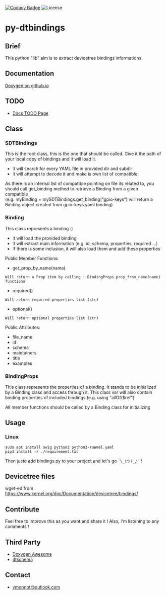 [![Codacy Badge](https://app.codacy.com/project/badge/Grade/94eef9548a144b4c821fc6657c8fa692)](https://www.codacy.com/gh/ValentinGrim/py-dtbindings/dashboard?utm_source=github.com&amp;utm_medium=referral&amp;utm_content=ValentinGrim/py-dtbindings&amp;utm_campaign=Badge_Grade)
![License](https://img.shields.io/badge/license-MIT-green)
# py-dtbindings

## Brief
  This python "lib" aim is to extract devicetree bindings informations.

## Documentation
[Doxygen on github.io](https://valentingrim.github.io/py-dtbindings/)

## TODO
-	[Docs TODO Page ](https://valentingrim.github.io/py-dtbindings/todo.html)

## Class
### SDTBindings
This is the root class, this is the one that should be called.
Give it the path of your local copy of bindings and it will load it.

-	It will search for every YAML file in provided dir and subdir
-	It will attempt to decode it and make is own list of compatible.

As there is an internal list of compatible pointing on file its related to,
you should call get_binding method to retrieve a Binding from a given compatible  
(e.g. myBinding = mySDTBindings.get_binding("gpio-keys") will return a Binding object created from gpio-keys.yaml binding)

### Binding

This class represents a binding :)

-	It will load the provided binding
-	It will extract main information (e.g. id, schema, properties, required ...)
-	If there is some inclusion, it will also load them and add these properties

Public Member Functions:
-	get_prop_by_name(name)

``Will return a Prop item by calling :
BindingProps.prop_from_name(name) functions``

-	required()

``Will return required properties list (str)``

-	optional()

``Will return optional properties list (str)``


Public Attributes:
-	file_name
-	id
-	schema
-	maintainers
-	title
-	examples

### BindingProps

This class represents the properties of a binding.
It stands to be initialized by a Binding class and access through it.
This class var will also contain binding properties of included bindings
(e.g. using "allOf/$ref")

All member functions should be called by a Binding class for initializing

## Usage
### Linux

    sudo apt install swig python3 python3-ruamel.yaml
    pip3 install -r ./requirement.txt

Then juste add bindings.py to your project and let's go ``¯\_(ツ)_/¯`` !

## Devicetree files
wget-ed from https://www.kernel.org/doc/Documentation/devicetree/bindings/

## Contribute
Feel free to improve this as you want and share it !
Also, I'm listening to any comments !

## Third Party
-	[Doxygen Awesome](https://github.com/jothepro/doxygen-awesome-css)
-	[dtschema](https://github.com/devicetree-org/dt-schema)

## Contact
-	vmonnot@outlook.com
